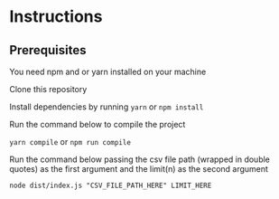 # Instructions

## Prerequisites
You need npm and or yarn installed on your machine

Clone this repository

Install dependencies by running
`yarn` or `npm install`

Run the command below to compile the project

`yarn compile` or `npm run compile`

Run the command below passing the csv file path (wrapped in double quotes) as the first argument and the limit(n) as the second argument

`node dist/index.js "CSV_FILE_PATH_HERE" LIMIT_HERE`